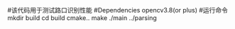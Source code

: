 #该代码用于测试路口识别性能
#Dependencies
opencv3.8(or plus)
#运行命令
mkdir build
cd build
cmake..
make
./main ../parsing
